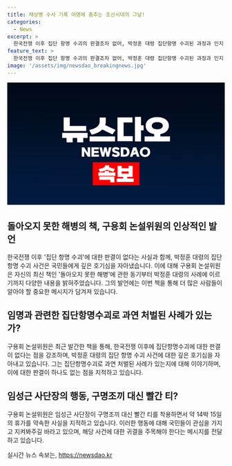 ```yaml
---
title: 채상병 수사 기록 어명에 춤추는 조선시대의 그날!
categories:
  - News
excerpt: >
  한국전쟁 이후 집단 항명 수괴의 판결조차 없어, 박정훈 대령 집단항명 수괴된 과정과 인지 보고서는 전혀 없다. 돌아오지 못한 해병의 돌파적인 집필 동기도 파헤쳤다. 돌아오지 못한 해병이라는 제목의 새 책에서, 구용회 논설위원은 사람들이 통하지 못한 과거의 사실들을 전체로 이해하기 위한 필요성을 제시하고, 국회 법제사법위원회 입법 청문회를 통해 박정훈 대령의 격노와 맥락에 대한 의문을 제기한다. 또한, 해병대의 주먹구구식 인명 구조에 대해 지적했으며, 과실이 아니라 압박을 받았다는 점을 강조했다. 함께 선한 싸움 중인 박정훈 대령을 주목해보고, 앞으로의 귀결을 지켜보는 것을 권고했다.
feature_text: >
  한국전쟁 이후 집단 항명 수괴의 판결조차 없어, 박정훈 대령 집단항명 수괴된 과정과 인지 보고서는 전혀 없다. 돌아오지 못한 해병의 돌파적인 집필 동기도 파헤쳤다. 돌아오지 못한 해병이라는 제목의 새 책에서, 구용회 논설위원은 사람들이 통하지 못한 과거의 사실들을 전체로 이해하기 위한 필요성을 제시하고, 국회 법제사법위원회 입법 청문회를 통해 박정훈 대령의 격노와 맥락에 대한 의문을 제기한다. 또한, 해병대의 주먹구구식 인명 구조에 대해 지적했으며, 과실이 아니라 압박을 받았다는 점을 강조했다. 함께 선한 싸움 중인 박정훈 대령을 주목해보고, 앞으로의 귀결을 지켜보는 것을 권고했다.
image: '/assets/img/newsdao_breakingnews.jpg'
---
```


<p><img src="/assets/img/newsdao_breakingnews.jpg" alt="implanttips 속보" /></p>

<h2 data-ke-size="size26">돌아오지 못한 해병의 책, 구용회 논설위원의 인상적인 발언</h2>

<p data-ke-size="size16">한국전쟁 이후 '집단 항명 수괴'에 대한 판결이 없다는 사실과 함께, 박정훈 대령의 집단 항명 수괴 사건은 국민들에게 깊은 호기심을 자아냈습니다. 이에 대해 구용회 논설위원은 자신의 최신 책인 '돌아오지 못한 해병'에 관한 동기부터 박정훈 대령의 사례에 이르기까지 다양한 내용을 밝혀주었습니다. 그의 발언에는 이번 책을 통해 더 많은 사람들이 알아야 할 중요한 메시지가 담겨져 있습니다.</p>

<h2 data-ke-size="size26">임명과 관련한 집단항명수괴로 과연 처벌된 사례가 있는가?</h2>

<p data-ke-size="size16">구용회 논설위원은 최근 발간한 책을 통해, 한국전쟁 이후에 집단항명수괴에 대한 판결이 없다는 점을 강조하며, 박정훈 대령의 집단 항명 수괴 사건에 대한 깊은 호기심을 자아내고 있습니다. 그는 집단항명수괴로 과연 처벌된 사례가 있는지에 대해 이야기하며, 이에 대한 판결이 하나도 없는 점을 지적하고 있습니다.</p>

<h2 data-ke-size="size26">임성근 사단장의 행동, 구명조끼 대신 빨간 티?</h2>

<p data-ke-size="size16">구용회 논설위원은 임성근 사단장이 구명조끼 대신 빨간 티를 착용하면서 약 14박 15일의 휴가를 약속한 사실을 지적하고 있습니다. 이러한 행동에 대해 국민들이 관심을 가지고 지켜봐주길 바라고 있으며, 해당 사건에 대한 귀결을 주목해야 한다는 메시지를 전달하고 있습니다.</p>
실시간 뉴스 속보는, <a href="https://newsdao.kr" rel="dofollow">https://newsdao.kr</a>


